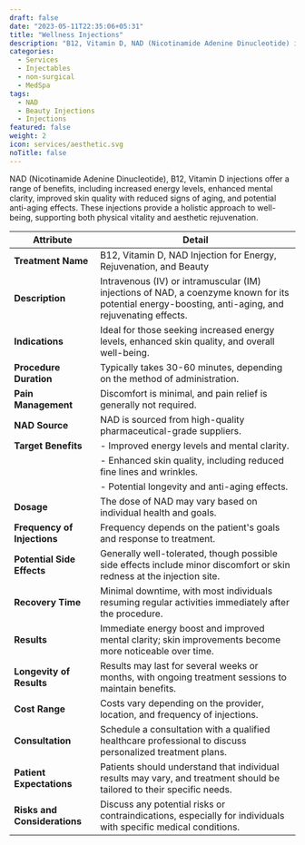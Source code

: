 ```yaml
---
draft: false
date: "2023-05-11T22:35:06+05:31"
title: "Wellness Injections"
description: "B12, Vitamin D, NAD (Nicotinamide Adenine Dinucleotide) injections offer a range of benefits, including increased energy levels, enhanced mental clarity, improved skin quality with reduced signs of aging, and potential anti-aging effects. These injections provide a holistic approach to well-being, supporting both physical vitality and aesthetic rejuvenation."
categories:
  - Services
  - Injectables
  - non-surgical
  - MedSpa
tags:
  - NAD
  - Beauty Injections
  - Injections
featured: false
weight: 2
icon: services/aesthetic.svg
noTitle: false
---
```

NAD (Nicotinamide Adenine Dinucleotide), B12, Vitamin D injections offer a range of benefits, including increased energy levels, enhanced mental clarity, improved skin quality with reduced signs of aging, and potential anti-aging effects. These injections provide a holistic approach to well-being, supporting both physical vitality and aesthetic rejuvenation.

| Attribute                     | Detail                                                                      |
| ----------------------------- | --------------------------------------------------------------------------- |
| **Treatment Name**            | B12, Vitamin D, NAD Injection for Energy, Rejuvenation, and Beauty                           |
| **Description**               | Intravenous (IV) or intramuscular (IM) injections of NAD, a coenzyme known for its potential energy-boosting, anti-aging, and rejuvenating effects. |
| **Indications**               | Ideal for those seeking increased energy levels, enhanced skin quality, and overall well-being. |
| **Procedure Duration**        | Typically takes 30-60 minutes, depending on the method of administration.   |
| **Pain Management**           | Discomfort is minimal, and pain relief is generally not required.           |
| **NAD Source**                | NAD is sourced from high-quality pharmaceutical-grade suppliers.             |
| **Target Benefits**           | - Improved energy levels and mental clarity.                               |
|                              | - Enhanced skin quality, including reduced fine lines and wrinkles.        |
|                              | - Potential longevity and anti-aging effects.                              |
| **Dosage**                    | The dose of NAD may vary based on individual health and goals.              |
| **Frequency of Injections**   | Frequency depends on the patient's goals and response to treatment.        |
| **Potential Side Effects**    | Generally well-tolerated, though possible side effects include minor discomfort or skin redness at the injection site. |
| **Recovery Time**             | Minimal downtime, with most individuals resuming regular activities immediately after the procedure. |
| **Results**                   | Immediate energy boost and improved mental clarity; skin improvements become more noticeable over time. |
| **Longevity of Results**      | Results may last for several weeks or months, with ongoing treatment sessions to maintain benefits. |
| **Cost Range**                | Costs vary depending on the provider, location, and frequency of injections. |
| **Consultation**              | Schedule a consultation with a qualified healthcare professional to discuss personalized treatment plans. |
| **Patient Expectations**      | Patients should understand that individual results may vary, and treatment should be tailored to their specific needs. |
| **Risks and Considerations**  | Discuss any potential risks or contraindications, especially for individuals with specific medical conditions. |
